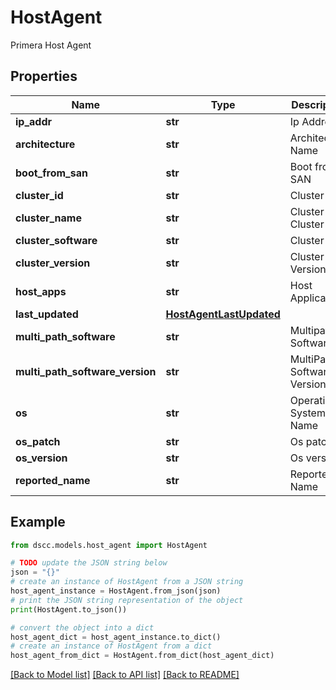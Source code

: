 # HostAgent

Primera Host Agent

## Properties

Name | Type | Description | Notes
------------ | ------------- | ------------- | -------------
**ip_addr** | **str** | Ip Address | [optional] 
**architecture** | **str** | Architecture Name | [optional] 
**boot_from_san** | **str** | Boot from SAN | [optional] 
**cluster_id** | **str** | Cluster ID  | [optional] 
**cluster_name** | **str** | Cluster Cluster | [optional] 
**cluster_software** | **str** | Cluster OS | [optional] 
**cluster_version** | **str** | Cluster Version  | [optional] 
**host_apps** | **str** | Host Applications | [optional] 
**last_updated** | [**HostAgentLastUpdated**](HostAgentLastUpdated.md) |  | [optional] 
**multi_path_software** | **str** | Multipath Software | [optional] 
**multi_path_software_version** | **str** | MultiPath Software Version | [optional] 
**os** | **str** | Operating System Name | [optional] 
**os_patch** | **str** | Os patch | [optional] 
**os_version** | **str** | Os version | [optional] 
**reported_name** | **str** | Reported Name | [optional] 

## Example

```python
from dscc.models.host_agent import HostAgent

# TODO update the JSON string below
json = "{}"
# create an instance of HostAgent from a JSON string
host_agent_instance = HostAgent.from_json(json)
# print the JSON string representation of the object
print(HostAgent.to_json())

# convert the object into a dict
host_agent_dict = host_agent_instance.to_dict()
# create an instance of HostAgent from a dict
host_agent_from_dict = HostAgent.from_dict(host_agent_dict)
```
[[Back to Model list]](../README.md#documentation-for-models) [[Back to API list]](../README.md#documentation-for-api-endpoints) [[Back to README]](../README.md)


